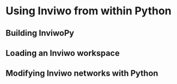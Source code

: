 # Using Inviwo from within Python

## Building InviwoPy

## Loading an Inviwo workspace

## Modifying Inviwo networks with Python
